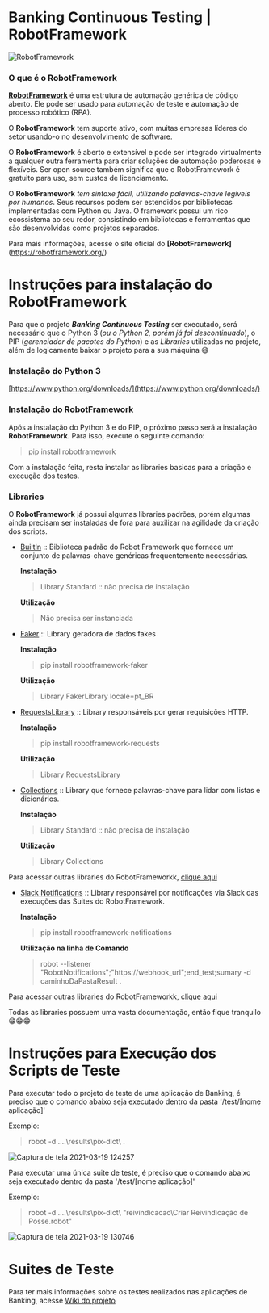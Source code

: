 # Banking Continuous Testing | RobotFramework

![RobotFramework](https://user-images.githubusercontent.com/80843100/111811437-cd509300-88b5-11eb-8651-67dfd902e839.jpg)

### O que é o RobotFramework
**[RobotFramework](https://robotframework.org/)** é uma estrutura de automação genérica de código aberto. Ele pode ser usado para automação de teste e automação de processo robótico (RPA).

O **RobotFramework** tem suporte ativo, com muitas empresas líderes do setor usando-o no desenvolvimento de software.

O **RobotFramework** é aberto e extensível e pode ser integrado virtualmente a qualquer outra ferramenta para criar soluções de automação poderosas e flexíveis. Ser open source também significa que o RobotFramework é gratuito para uso, sem custos de licenciamento.

O **RobotFramework** _tem sintaxe fácil, utilizando palavras-chave legíveis por humanos_. Seus recursos podem ser estendidos por bibliotecas implementadas com Python ou Java. O framework possui um rico ecossistema ao seu redor, consistindo em bibliotecas e ferramentas que são desenvolvidas como projetos separados.

Para mais informações, acesse o site oficial do **[RobotFramework]**(https://robotframework.org/)


# Instruções para instalação do RobotFramework

Para que o projeto **_Banking Continuous Testing_** ser executado, será necessário que o Python 3 (_ou o Python 2, porém já foi descontinuado_), o PIP (_gerenciador de pacotes do Python_) e as _Libraries_ utilizadas no projeto, além de logicamente baixar o projeto para a sua máquina :smile:


### Instalação do Python 3

[https://www.python.org/downloads/](https://www.python.org/downloads/)


### Instalação do RobotFramework
Após a instalação do Python 3 e do PIP, o próximo passo será a instalação **RobotFramework**. Para isso, execute o seguinte comando:
> pip install robotframework

Com a instalação feita, resta instalar as libraries basicas para a criação e execução dos testes.


### **Libraries**

O **RobotFramework** já possui algumas libraries padrões, porém algumas ainda precisam ser instaladas de fora para auxilizar na agilidade da criação dos scripts.


* [BuiltIn](https://robotframework.org/robotframework/latest/libraries/BuiltIn.html#library-documentation-top) :: Biblioteca padrão do Robot Framework que fornece um conjunto de palavras-chave genéricas frequentemente necessárias.

    **Instalação**
    > Library Standard :: não precisa de instalação

    **Utilização**
    > Não precisa ser instanciada


* [Faker](https://guykisel.github.io/robotframework-faker/) :: Library geradora de dados fakes

    **Instalação**
    > pip install robotframework-faker

    **Utilização**
    > Library          FakerLibrary    locale=pt_BR


* [RequestsLibrary](https://robotframework-requests.netlify.app/doc/requestslibrary) :: Library responsáveis por gerar requisições HTTP.

    **Instalação**
    > pip install robotframework-requests

    **Utilização**
    > Library          RequestsLibrary


* [Collections](http://robotframework.org/robotframework/latest/libraries/Collections.html) :: Library que fornece palavras-chave para lidar com listas e dicionários.

    **Instalação**
    > Library Standard :: não precisa de instalação

    **Utilização**
    > Library          Collections


Para acessar outras libraries do RobotFrameworkk, [clique aqui](https://robotframework.org/#libraries)


* [Slack Notifications](https://pypi.org/project/robotframework-notifications/) :: Library responsável por notificações via Slack das execuções das Suites do RobotFramework.

    **Instalação**
    > pip install robotframework-notifications

    **Utilização na linha de Comando**
    > robot --listener "RobotNotifications";"https://webhook_url";end_test;sumary -d caminhoDaPastaResult  .


Para acessar outras libraries do RobotFrameworkk, [clique aqui](https://robotframework.org/#libraries)


Todas as libraries possuem uma vasta documentação, então fique tranquilo :grin::grin::grin:

# Instruções para Execução dos Scripts de Teste

Para executar todo o projeto de teste de uma aplicação de Banking, é preciso que o comando abaixo seja executado dentro da pasta '/test/[nome aplicação]'

Exemplo:
> robot -d ..\..\results\pix-dict\  .

![Captura de tela 2021-03-19 124257](https://user-images.githubusercontent.com/80843100/111807124-64ffb280-88b1-11eb-8241-4d8585140605.jpg)


Para executar uma única suite de teste, é preciso que o comando abaixo seja executado dentro da pasta '/test/[nome aplicação]'

Exemplo:
> robot -d ..\..\results\pix-dict\  "reivindicacao\Criar Reivindicação de Posse.robot"

![Captura de tela 2021-03-19 130746](https://user-images.githubusercontent.com/80843100/111809858-2f0ffd80-88b4-11eb-89b2-596723787900.jpg)


# **Suites de Teste**

Para ter mais informações sobre os testes realizados nas aplicações de Banking, acesse [Wiki do projeto](https://github.com/vvtrindade88/banking_continuous_testing/wiki)
